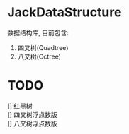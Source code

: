# JackDataStructure
数据结构库, 目前包含:  
1. 四叉树(Quadtree)
2. 八叉树(Octree)

# TODO
[] 红黑树  
[] 四叉树浮点数版  
[] 八叉树浮点数版

